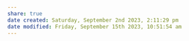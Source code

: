 ```yaml
---
share: true
date created: Saturday, September 2nd 2023, 2:11:29 pm
date modified: Friday, September 15th 2023, 10:51:54 am
---
```

